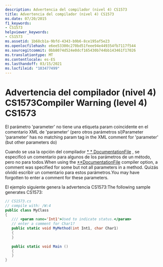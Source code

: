 ```yaml
---
description: Advertencia del compilador (nivel 4) CS1573
title: Advertencia del compilador (nivel 4) CS1573
ms.date: 07/20/2015
f1_keywords:
- CS1573
helpviewer_keywords:
- CS1573
ms.assetid: 1b68cb1a-9bfd-4343-b9b6-8ce195af5e23
ms.openlocfilehash: e6ee53300c270bd51feee94e449354fb7117f544
ms.sourcegitcommit: 0bb8074d524e0dcf165430b744bb143461f17026
ms.translationtype: MT
ms.contentlocale: es-ES
ms.lasthandoff: 03/15/2021
ms.locfileid: "103477499"
---
```

# <a name="compiler-warning-level-4-cs1573"></a><span data-ttu-id="11b8d-103">Advertencia del compilador (nivel 4) CS1573</span><span class="sxs-lookup"><span data-stu-id="11b8d-103">Compiler Warning (level 4) CS1573</span></span>

<span data-ttu-id="11b8d-104">El parámetro 'parameter' no tiene una etiqueta param coincidente en el comentario XML de 'parameter' (pero otros parámetros sí)</span><span class="sxs-lookup"><span data-stu-id="11b8d-104">Parameter 'parameter' has no matching param tag in the XML comment for 'parameter' (but other parameters do)</span></span>  
  
 <span data-ttu-id="11b8d-105">Cuando se usa la opción del compilador [\* \* DocumentationFile](../language-reference/compiler-options/output.md#documentationfile) , se especificó un comentario para algunos de los parámetros de un método, pero no para todos.</span><span class="sxs-lookup"><span data-stu-id="11b8d-105">When using the [\*\*DocumentationFile](../language-reference/compiler-options/output.md#documentationfile) compiler option, a comment was specified for some but not all parameters in a method.</span></span> <span data-ttu-id="11b8d-106">Quizás olvidó escribir un comentario para estos parámetros.</span><span class="sxs-lookup"><span data-stu-id="11b8d-106">You may have forgotten to enter a comment for these parameters.</span></span>  
  
 <span data-ttu-id="11b8d-107">El ejemplo siguiente genera la advertencia CS1573:</span><span class="sxs-lookup"><span data-stu-id="11b8d-107">The following sample generates CS1573:</span></span>  
  
```csharp  
// CS1573.cs  
// compile with: /W:4  
public class MyClass  
{  
   /// <param name='Int1'>Used to indicate status.</param>  
   // enter a comment for Char1?  
   public static void MyMethod(int Int1, char Char1)  
   {  
   }  
  
   public static void Main ()  
   {  
   }  
}  
```

